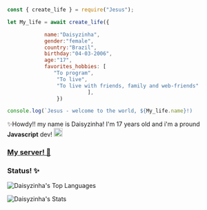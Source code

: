 ```js

const { create_life } = require("Jesus");

let My_life = await create_life({

            name:"Daisyzinha",
            gender:"female",
            country:"Brazil",
            birthday:"04-03-2006",
            age:"17",
            favorites_hobbies: [
               "To program",
                "To live",   
                "To live with friends, family and web-friends"                  
                          ],
                })

console.log(`Jesus - welcome to the world, ${My_life.name}!)
```

✨Howdy!! my name is Daisyzinha! I'm 17 years old and i'm a pround **Javascript** dev! <image height="20" src="https://hosting.renderforestsites.com/21893403/1065547/media/83d87ba52ccb112ce4919b083a746444.png"> 


### [My server! 🍃](https://discord.gg/QDFSCPSdP8)



### Status! ✨
![Daisyzinha's Top Languages](https://github-readme-stats.vercel.app/api/top-langs/?username=Daisyzinha&theme=dracula&show_icons=true&hide_border=false&layout=compact)



![Daisyzinha's Stats](https://github-readme-stats.vercel.app/api?username=Daisyzinha&theme=dracula&show_icons=true&hide_border=false&count_private=false)


